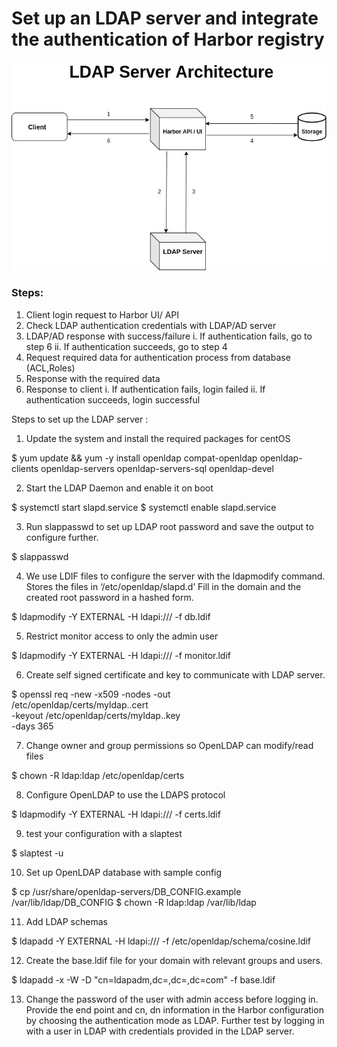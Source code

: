 # Set up an LDAP server and integrate the authentication of Harbor registry

![LDAP Architecture](LDAP_arc.jpg)

### Steps: 

1. Client login request to Harbor UI/ API
2. Check LDAP authentication credentials with LDAP/AD server
3. LDAP/AD response with success/failure
    i. If authentication fails, go to step 6
    ii. If authentication succeeds, go to step 4
4. Request required data for authentication process from database (ACL,Roles)
5. Response with the required data
6. Response to client 
    i. If authentication fails, login failed
    ii. If authentication succeeds, login successful


Steps to set up the LDAP server : 

1. Update the system and install the required packages for centOS 

  $ yum update && yum -y install openldap compat-openldap openldap-clients openldap-servers openldap-servers-sql openldap-devel

2. Start the LDAP Daemon and enable it on boot

  $ systemctl start slapd.service
  $ systemctl enable slapd.service
  
3. Run slappasswd to set up LDAP root password and save the output to 
   configure further.
   
  $ slappasswd

4. We use LDIF files to configure the server with the ldapmodify command. 
   Stores the files in ‘/etc/openldap/slapd.d’
   Fill in the domain and the created root password in a hashed form.
   
  $ ldapmodify -Y EXTERNAL -H ldapi:/// -f db.ldif
  
5. Restrict monitor access to only the admin user
  
  $ ldapmodify -Y EXTERNAL -H ldapi:/// -f monitor.ldif
  
6. Create self signed certificate and key to communicate with LDAP server.
  
  $ openssl req -new -x509 -nodes -out \
    /etc/openldap/certs/myldap.<hostname>.cert \
    -keyout /etc/openldap/certs/myldap.<hostname>.key \
    -days 365

7. Change owner and group permissions so OpenLDAP can modify/read files

  $ chown -R ldap:ldap /etc/openldap/certs

8. Configure OpenLDAP to use the LDAPS protocol

  $ ldapmodify -Y EXTERNAL -H ldapi:/// -f certs.ldif
 
9. test your configuration with a slaptest 

  $ slaptest -u
 
10. Set up OpenLDAP database with sample config 

  $ cp /usr/share/openldap-servers/DB_CONFIG.example /var/lib/ldap/DB_CONFIG
  $ chown -R ldap:ldap /var/lib/ldap
  
11. Add LDAP schemas 

  $ ldapadd -Y EXTERNAL -H ldapi:/// -f /etc/openldap/schema/cosine.ldif
  
12. Create the base.ldif file for your domain with relevant groups and users.

  $ ldapadd -x -W -D "cn=ldapadm,dc=<hostname>,dc=<hostname>,dc=com" -f base.ldif

13. Change the password of the user with admin access before logging in.
    Provide the end point and cn, dn information in the Harbor configuration by choosing 
    the authentication mode as LDAP. Further test by logging in with a user in LDAP with
    credentials provided in the LDAP server.
